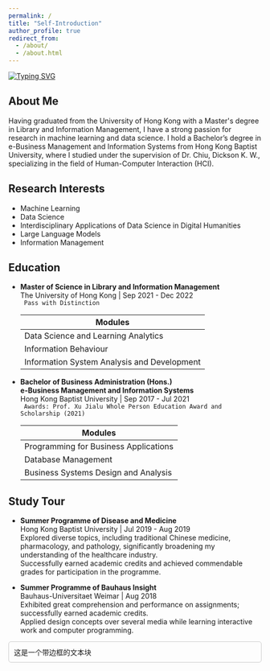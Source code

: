 ```yaml
---
permalink: /
title: "Self-Introduction" 
author_profile: true
redirect_from: 
  - /about/
  - /about.html
---
```


[![Typing SVG](https://readme-typing-svg.demolab.com?font=Roboto&weight=900&size=30&pause=1000&color=385ED2&vCenter=true&width=435&lines=Machine+learning;Data+Science+)](https://git.io/typing-svg)


## About Me

Having graduated from the University of Hong Kong with a Master's degree in Library and Information Management, I have a strong passion for research in machine learning and data science. I hold a Bachelor’s degree in e-Business Management and Information Systems from Hong Kong Baptist University, where I studied under the supervision of Dr. Chiu, Dickson K. W., specializing in the field of Human-Computer Interaction (HCI). 

## Research Interests

-   Machine Learning 
-   Data Science 
-   Interdisciplinary Applications of Data Science in Digital Humanities
-   Large Language Models 
-   Information Management 


## Education

-   **Master of Science in Library and Information Management**  
    The University of Hong Kong | Sep 2021 - Dec 2022  
    <code> Pass with Distinction </code> 

    | Modules|
    |--|
    | Data Science and Learning Analytics |
    |Information Behaviour|
    |Information System Analysis and Development|
    
    
-   **Bachelor of Business Administration (Hons.)**  
    **e-Business Management and Information Systems**  
    Hong Kong Baptist University | Sep 2017 - Jul 2021  
    <code> Awards: Prof. Xu Jialu Whole Person Education Award and Scholarship (2021) </code> 
    
    | Modules|
    |--|
    | Programming for Business Applications |
    |Database Management|
    |Business Systems Design and Analysis|


## Study Tour 
-   **Summer Programme of Disease and Medicine**  
    Hong Kong Baptist University | Jul 2019 - Aug 2019  
    Explored diverse topics, including traditional Chinese medicine, pharmacology, and pathology, significantly broadening my understanding of the healthcare industry.  
    Successfully earned academic credits and achieved commendable grades for participation in the programme.
    
-   **Summer Programme of Bauhaus Insight**  
    Bauhaus-Universitaet Weimar | Aug 2018  
    Exhibited great comprehension and performance on assignments; successfully earned academic credits.  
    Applied design concepts over several media while learning interactive work and computer programming.



<div style="border: 1px solid #ccc; padding: 10px; border-radius: 5px;">
  这是一个带边框的文本块
</div>

